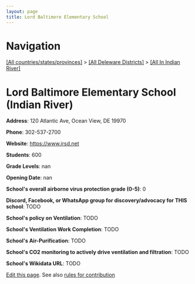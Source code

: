 ```yaml
---
layout: page
title: Lord Baltimore Elementary School
---
```

# Navigation

[[All countries/states/provinces]](../../..) > [[All Deleware Districts]](../..) > [[All In Indian River]](..)

# Lord Baltimore Elementary School (Indian River)

**Address**: 120 Atlantic Ave, Ocean View, DE 19970

**Phone**: 302-537-2700

**Website**: <https://www.irsd.net>

**Students**: 600

**Grade Levels**: nan

**Opening Date**: nan

**School's overall airborne virus protection grade (0-5)**: 0

**Discord, Facebook, or WhatsApp group for discovery/advocacy for THIS school**: TODO

**School's policy on Ventilation**: TODO

**School's Ventilation Work Completion**: TODO

**School's Air-Purification**: TODO

**School's CO2 monitoring to actively drive ventilation and filtration**: TODO

**School's Wikidata URL**: TODO


[Edit this page](https://github.com/ventilate-schools/DE/edit/main/./Indian_River/Lord_Baltimore_Elementary_School.md). See also [rules for contribution](../../../contribution-rules/)
